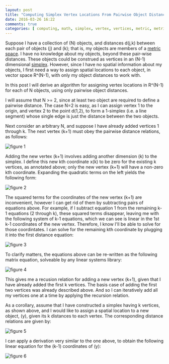 ```yaml
---
layout: post
title: "Computing Simplex Vertex Locations From Pairwise Object Distances"
date: 2016-03-26 16:22
comments: true
categories: [ computing, math, simplex, vertex, vertices, metric, metric space, distance ]
---
```

Suppose I have a collection of (N) objects, and distances d(j,k) between each pair of objects (j) and (k); that is, my objects are members of a [metric space](https://en.wikipedia.org/wiki/Metric_space).  I have no knowledge about my objects, beyond these pair-wise distances.  These objects could be construed as vertices in an (N-1) dimensional [simplex](https://en.wikipedia.org/wiki/Simplex).  However, since I have no spatial information about my objects, I first need a way to assign spatial locations to each object, in vector space R^(N-1), with only my object distances to work with.

In this post I will derive an algorithm for assigning vertex locations in R^(N-1) for each of N objects, using only pairwise object distances.

I will assume that N >= 2, since at least two object are required to define a pairwise distance.  The case N=2 is easy, as I can assign vertex 1 to the origin, and vertex 2 to the point d(1,2), to form a 1-simplex (i.e. a line segment) whose single edge is just the distance between the two objects.

Next consider an arbitrary N, and suppose I have already added vertices 1 through k.  The next vertex (k+1) must obey the pairwise distance relations, as follows:

![figure 1](http://mathurl.com/jm56vxq.png)

Adding the new vertex (k+1) involves adding another dimension (k) to the simplex.  I define this new kth coordinate x(k) to be zero for the existing k vertices, as annotated above; only the new vertex (k+1) will have a non-zero kth coordinate.  Expanding the quadratic terms on the left yields the following form:

![figure 2](http://mathurl.com/jtm7dpq.png)

The squared terms for the coordinates of the new vertex (k+1) are inconvenient, however I can get rid of them by subtracting pairs of equations above.  For example, if I subtract equation 1 from the remaining k-1 equations (2 through k), these squared terms disappear, leaving me with the following system of k-1 equations, which we can see is linear in the 1st k-1 coordinates of the new vertex.  Therefore, I know I'll be able to solve for those coordintates.  I can solve for the remaining kth coordinate by plugging it into the first distance equation:

![figure 3](http://mathurl.com/haovm32.png)

To clarify matters, the equations above can be re-written as the following matrix equation, solveable by any linear systems library:

![figure 4](http://mathurl.com/h6qdtms.png)

This gives me a recusion relation for adding a new vertex (k+1), given that I have already added the first k vertices.  The basis case of adding the first two vertices was already described above.  And so I can iteratively add all my vertices one at a time by applying the recursion relation.

As a corollary, assume that I have constructed a simplex having k vertices, as shown above, and I would like to assign a spatial location to a new object, (y), given its k distances to each vertex.  The corresponding distance relations are given by:

![figure 5](http://mathurl.com/zdw9uv8.png)

I can apply a derivation very similar to the one above, to obtain the following linear equation for the (k-1) coordinates of (y):

![figure 6](http://mathurl.com/zvr5jre.png)
